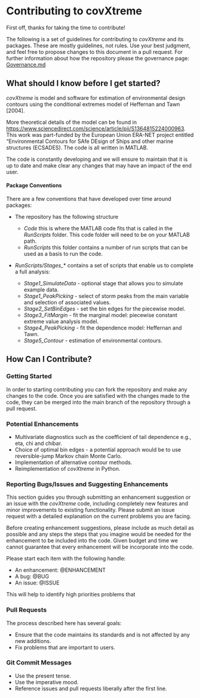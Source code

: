 <!--
SPDX-FileCopyrightText: 2023 Shell Global Solutions International B.V. All Rights Reserved.

SPDX-License-Identifier: Apache-2.0
-->
# Contributing to covXtreme

First off, thanks for taking the time to contribute!

The following is a set of guidelines for contributing to *covXtreme* and its packages. These are mostly guidelines, not rules. Use your best judgment, and feel free to propose changes to this document in a pull request. For further information about how the repository please the governance page: [Governance.md](https://github.com/sede-open/covXtreme/blob/main/Governance.md) 

## What should I know before I get started?

*covXtreme* is model and software for estimation of environmental design contours using the conditional extremes model of Heffernan and Tawn [2004].

More theoretical details of the model can be found in https://www.sciencedirect.com/science/article/pii/S1364815224000963. This work was part-funded by the European Union ERA-NET project entitled “Environmental Contours for SAfe DEsign of Ships and other marine structures (ECSADES). The code is all written in MATLAB.

The code is constantly developing and we will ensure to maintain that it is up to date and make clear any changes that may have an impact of the end user.


#### Package Conventions

There are a few conventions that have developed over time around packages:

* The repository has the following structure
    * *Code* this is where the MATLAB code fits that is called in the *RunScripts* folder. This code folder will need to be on your MATLAB path. 
    * *RunScripts* this folder contains a number of run scripts that can be used as a basis to run the code. 

* *RunScripts/Stages_** contains a set of scripts that enable us to complete a full analysis:
    * *Stage1_SimulateData* - optional stage that allows you to simulate example data.
    * *Stage1_PeakPicking* - select of storm peaks from the main variable and selection of associated values.
    * *Stage2_SetBinEdges* - set the bin edges for the piecewise model.
    * *Stage3_FitMargin* - fit the marginal model: piecewise constant extreme value analysis model.
    * *Stage4_PeakPicking* - fit the dependence model: Heffernan and Tawn.
    * *Stage5_Contour* - estimation of environmental contours.

## How Can I Contribute?

### Getting Started
In order to starting contributing you can fork the repository and make any changes to the code. Once you are satisfied with the changes made to the code, they can be merged into the main branch of the repository through a pull request.

### Potential Enhancements 
* Multivariate diagnostics such as the coefficient of tail dependence e.g., eta, chi and chibar.
* Choice of optimal bin edges - a potential approach would be to use reversible-jump Markov chain Monte Carlo.
* Implementation of alternative contour methods. 
* Reimplementation of *covXtreme* in Python.  

### Reporting Bugs/Issues and Suggesting Enhancements

This section guides you through submitting an enhancement suggestion or an issue with the *covXtreme* code, including completely new features and minor improvements to existing functionality. Please submit an issue request with a detailed explanation on the current problems you are facing.

Before creating enhancement suggestions, please include as much detail as possible and any steps the steps that you imagine would be needed for the enhancement to be included into the code. Given budget and time we cannot guarantee that every enhancement will be incorporate into the code. 

Please start each item with the following handle:
* An enhancement: @ENHANCEMENT 
* A bug: @BUG
* An issue: @ISSUE

This will help to identify high priorities problems that 

### Pull Requests

The process described here has several goals:

- Ensure that the code maintains its standards and is not affected by any new additions. 
- Fix problems that are important to users.

### Git Commit Messages

* Use the present tense. 
* Use the imperative mood. 
* Reference issues and pull requests liberally after the first line.
